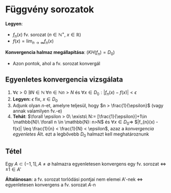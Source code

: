 # Függvény sorozatok
**Legyen**:
- $f_{n}(x)$ fv. sorozat ($n \in \mathbb{N}^+$, $x \in \mathbb{R}$) 
- $f(x) = \lim_{ n \to \infty } f_{n}(x)$ 

**Konvergencia halmaz megállapítása**: ($KH(f_{n}) = D_{0}$)
- Azon pontok, ahol a fv. sorozat konvergál

## Egyenletes konvergencia vizsgálata
1. $\forall \epsilon > 0\ \exists N\in \mathbb{N}\ \forall n \in \mathbb{N} n > N$ és $\forall x\in D_{0}: |f_{n}(x) -f(x)| <\epsilon$ 
2. **Legyen:** $\epsilon$ fix, $x \in D_{0}$
3. Adjunk olyan $n$-et, amelyre teljesül, hogy $n > \frac{1}{\epsilon}$ (vagy annak valamilyen fv.-e)
4. **Tehát**: $\forall \epsilon > 0\ \exists\ N:= [\frac{1}{\epsilon}]+1\in \mathbb{N}\  \forall n \in \mathbb{N}: n>N$ és $\forall x\in D_{0}$=> $|f_{n}(x) - f(x)| \leq \frac{1}{n} < \frac{1}{N} < \epsilon$, azaz a *konvergencia egyenletes*
Ált. ezt a legbővebb $D_{0}$ halmazt kell meghatároznunk

## Tétel
Egy $A \subset (-1,1], A \neq \emptyset$ halmazra egyenletesen konvergens egy fv. sorozat $\iff$ $\pm 1 \in A'$ 

**Általánosan**: a fv. sorozat torlódási pontjai nem elemei A'-nek $\iff$ egyenletesen konvergens a fv. sorozat $A$-n
